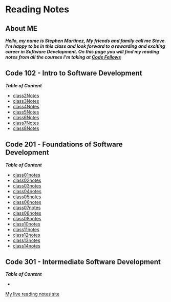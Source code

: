 # Reading Notes

## About ME

***Hello, my name is Stephen Martinez, My friends and family call me Steve.  I'm happy to be in this class and look forward to a rewarding and exciting career in Software Development.  On this page you will find my reading notes from all the courses I'm taking at [Code Fellows](https://www.codefellows.org/)***

## **Code 102 - Intro to Software Development**

***Table of Content***

* [class2Notes](Class2notes.MD)
* [class3Notes](class3notes.md)
* [class4Notes](class4notes.md)
* [class5Notes](class5notes.md)
* [class6Notes](class6notes.md)
* [class7Notes](class7notes.md)
* [class8Notes](class8notes.md)

## **Code 201 - Foundations of Software Development**

***Table of Content***

* [class01notes](class-01.md)
* [class02notes](class-02.md)
* [class03notes](class-03.md)
* [class04notes](class-04.md)
* [class05notes](class-05.md)
* [class06notes](class-06.md)
* [class07notes](class-07.md)
* [class08notes](class-08.md)
* [class08notes](class-09.md)
* [class10notes](class-10.md)
* [class11notes](class-11.md)
* [class12notes](class-12.md)
* [class13notes](class-13.md)
* [class14notes](class-14.md)

## **Code 301 - Intermediate Software Development**

***Table of Content***

* 

[My live reading notes site](<https://sdmartinez13.github.io/Reading-notes/>)
